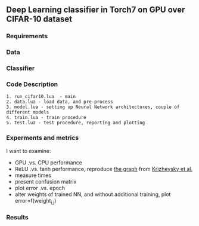 ## Deep Learning classifier in Torch7 on GPU over CIFAR-10 dataset


### Requirements

### Data

### Classifier

### Code Description
	1. run_cifar10.lua  - main 
	2. data.lua - load data, and pre-process
	3. model.lua - setting up Neural Network architectures, couple of different models
	4. train.lua - train procedure
	5. test.lua - test procedure, reporting and plotting

### Experments and metrics
I want to examine:
- GPU .vs. CPU performance
- ReLU .vs. tanh performance, reproduce <a href="img/relu_vs_tanh.jpeg" target="_blank">the graph</a> from <a href="http://www.cs.toronto.edu/~fritz/absps/imagenet.pdf" target="_blank">Krizhevsky et al.</a>
- measure times
- present confusion matrix
- plot error .vs. epoch
- alter weights of trained NN, and without additional training, plot error=f(weight<sub>i,j</sub>)

### Results
